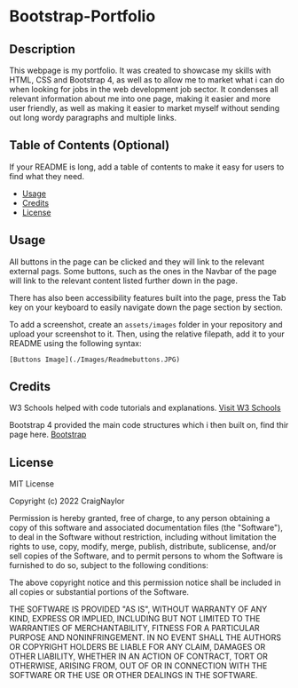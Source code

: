 # Bootstrap-Portfolio

## Description

This webpage is my portfolio. It was created to showcase my skills with HTML, CSS and Bootstrap 4, as well as to allow me to market what i can do when looking for jobs in the web development job sector. It condenses all relevant information about me into one page, making it easier and more user friendly, as well as making it easier to market myself without sending out long wordy paragraphs and multiple links. 



## Table of Contents (Optional)

If your README is long, add a table of contents to make it easy for users to find what they need.

- [Usage](#usage)
- [Credits](#credits)
- [License](#license)


## Usage

All buttons in the page can be clicked and they will link to the relevant external pags. Some buttons, such as the ones in the Navbar of the page will link to the relevant content listed further down in the page. 

There has also been accessibility features built into the page, press the Tab key on your keyboard to easily navigate down the page section by section.

To add a screenshot, create an `assets/images` folder in your repository and upload your screenshot to it. Then, using the relative filepath, add it to your README using the following syntax:

   
    [Buttons Image](./Images/Readmebuttons.JPG)


    

## Credits

W3 Schools helped with code tutorials and explanations. [Visit W3 Schools](https://www.w3schools.com/)

Bootstrap 4 provided the main code structures which i then built on, find thir page here. [Bootstrap](https://getbootstrap.com/docs/4.0/getting-started/introduction/)
## License

MIT License

Copyright (c) 2022 CraigNaylor

Permission is hereby granted, free of charge, to any person obtaining a copy
of this software and associated documentation files (the "Software"), to deal
in the Software without restriction, including without limitation the rights
to use, copy, modify, merge, publish, distribute, sublicense, and/or sell
copies of the Software, and to permit persons to whom the Software is
furnished to do so, subject to the following conditions:

The above copyright notice and this permission notice shall be included in all
copies or substantial portions of the Software.

THE SOFTWARE IS PROVIDED "AS IS", WITHOUT WARRANTY OF ANY KIND, EXPRESS OR
IMPLIED, INCLUDING BUT NOT LIMITED TO THE WARRANTIES OF MERCHANTABILITY,
FITNESS FOR A PARTICULAR PURPOSE AND NONINFRINGEMENT. IN NO EVENT SHALL THE
AUTHORS OR COPYRIGHT HOLDERS BE LIABLE FOR ANY CLAIM, DAMAGES OR OTHER
LIABILITY, WHETHER IN AN ACTION OF CONTRACT, TORT OR OTHERWISE, ARISING FROM,
OUT OF OR IN CONNECTION WITH THE SOFTWARE OR THE USE OR OTHER DEALINGS IN THE
SOFTWARE.

